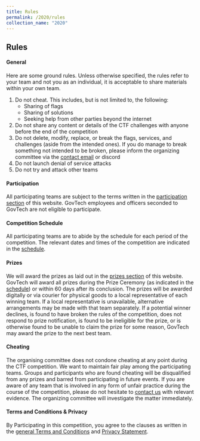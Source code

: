 ```yaml
---
title: Rules
permalink: /2020/rules
collection_name: "2020"
---
```


## Rules

#### General

Here are some ground rules. Unless otherwise specified, the rules refer to your team and not you as an individual, it is acceptable to share materials within your own team. 

1. Do not cheat. This includes, but is not limited to, the following:
    * Sharing of flags
    * Sharing of solutions
    * Seeking help from other parties beyond the internet
2. Do not share any content or details of the CTF challenges with anyone before the end of the competition
3. Do not delete, modify, replace, or break the flags, services, and challenges (aside from the intended ones). If you do manage to break something not intended to be broken, please inform the organizing committee via the [contact email](/contact-us/) or discord
4. Do not launch denial of service attacks
5. Do not try and attack other teams


#### Participation

All participating teams are subject to the terms written in the [participation section](/2020/participation) of this website.
GovTech employees and officers seconded to GovTech are not eligible to participate. 


#### Competition Schedule

All participating teams are to abide by the schedule for each period of the competition.
The relevant dates and times of the competition are indicated in the [schedule](/2020/schedule). 


#### Prizes

We will award the prizes as laid out in the [prizes section](/2020/prizes) of this website. 
GovTech will award all prizes during the Prize Ceremony (as indicated in the [schedule](/2020/schedule)) or within 60 days after its conclusion. 
The prizes will be awarded digitally or via courier for physical goods to a local representative of each winning team. 
If a local representative is unavailable, alternative arrangements may be made with that team separately. 
If a potential winner declines, is found to have broken the rules of the competition, does not respond to prize notification, is found to be ineligible for the prize, or is otherwise found to be unable to claim the prize for some reason, GovTech may award the prize to the next best team. 


#### Cheating

The organising committee does not condone cheating at any point during the CTF competition. 
We want to maintain fair play among the participating teams. 
Groups and participants who are found cheating will be disqualified from any prizes and barred from participating in future events. 
If you are aware of any team that is involved in any form of unfair practice during the course of the competition, please do not hesitate to [contact us](/contact-us/) with relevant evidence.
The organizing committee will investigate the matter immediately.


#### Terms and Conditions & Privacy

By Participating in this competition, you agree to the clauses as written in the [general Terms and Conditions](/terms-of-use/) and [Privacy Statement](/privacy/). 
